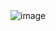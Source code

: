 <!DOCTYPE html>
<html lang="en">
<head>
    <meta charset="UTF-8">
    <meta name="viewport" content="width=device-width, initial-scale=1.0">
    <title>Document</title>
</head>
<body>
    <img src="[night-shift-work.gif](https://upload.wikimedia.org/wikipedia/commons/thumb/6/6a/Quadcopter_camera_drone_in_flight.jpg/1200px-Quadcopter_camera_drone_in_flight.jpg)" alt="image">
</body>
</html>
